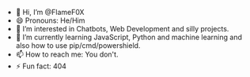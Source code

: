- 👋 Hi, I’m @FlameF0X
- 😄 Pronouns: He/Him
- 👀 I’m interested in Chatbots, Web Development and silly projects.
- 🌱 I’m currently learning JavaScript, Python and machine learning and also how to use pip/cmd/powershield.
- 📫 How to reach me: You don't.
- ⚡ Fun fact: 404

<!---
FlameF0X/FlameF0X is a ✨ special ✨ repository because its `README.md` (this file) appears on your GitHub profile.
You can click the Preview link to take a look at your changes.
--->
